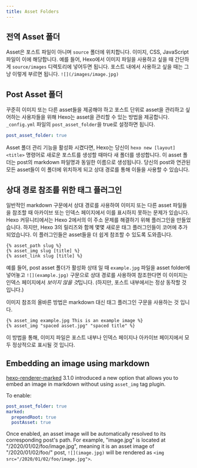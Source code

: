 ```yaml
---
title: Asset Folders
---
```


## 전역 Asset 폴더

Asset은 포스트 파일이 아니며 `source` 폴더에 위치합니다. 이미지, CSS, JavaScript 파일이 이에 해당합니다. 예를 들어, Hexo에서 이미지 파일을 사용하고 싶을 때 간단하게 `source/images` 디렉토리에 넣어두면 됩니다. 포스트 내에서 사용하고 싶을 때는 그냥 이렇게 부르면 됩니다. `![](/images/image.jpg)`

## Post Asset 폴더

꾸준히 이미지 또는 다른 asset들을 제공해야 하고 포스트 단위로 asset을 관리하고 싶어하는 사용자들을 위해 Hexo는 asset을 관리할 수 있는 방법을 제공합니다. `_config.yml` 파일의 `post_asset_folder`을 true로 설정하면 됩니다.

```yaml _config.yml
post_asset_folder: true
```

Asset 폴더 관리 기능을 활성화 시켰다면, Hexo는 당신이 `hexo new [layout] <title>` 명령어로 새로운 포스트를 생성할 때마다 새 폴더를 생성합니다. 이 asset 폴더는 post의 markdown 파일명과 동일한 이름으로 생성됩니다. 당신의 post와 연관된 모든 asset들이 이 폴더에 위치하게 되고 상대 경로를 통해 이들을 사용할 수 있습니다.

## 상대 경로 참조를 위한 태그 플러그인

일반적인 markdown 구문에서 상대 경로를 사용하여 이미지 또는 다른 asset 파일들을 참조할 때 아카이브 또는 인덱스 페이지에서 이를 표시하지 못하는 문제가 있습니다. Hexo 커뮤니티에서는 Hexo 2에서의 이 주소 문제를 해결하기 위해 플러그인을 만들었습니다. 하지만, Hexo 3의 릴리즈와 함께 몇몇 새로운 태그 플러그인들이 코어에 추가되었습니다. 이 플러그인들은 asset들을 더 쉽게 참조할 수 있도록 도와줍니다.

```
{% asset_path slug %}
{% asset_img slug [title] %}
{% asset_link slug [title] %}
```

예를 들어, post asset 폴더가 활성화 상태 일 때 `example.jpg` 파일을 asset folder에 넣어놓고 `![](example.jpg)` 구문으로 상대 경로를 사용하여 참조한다면 이 이미지는 인덱스 페이지에서 *보이지 않을 것*입니다. (하지만, 포스트 내부에서는 정상 동작할 것 입니다.)

이미지 참조의 올바른 방법은 markdown 대신 태그 플러그인 구문을 사용하는 것 입니다.

```
{% asset_img example.jpg This is an example image %}
{% asset_img "spaced asset.jpg" "spaced title" %}
```

이 방법을 통해, 이미지 파일은 포스트 내부나 인덱스 페이지나 아카이브 페이지에서 모두 정상적으로 표시될 것 입니다.

## Embedding an image using markdown

[hexo-renderer-marked](https://github.com/hexojs/hexo-renderer-marked) 3.1.0 introduced a new option that allows you to embed an image in markdown without using `asset_img` tag plugin.

To enable:

```yml _config.yml
post_asset_folder: true
marked:
  prependRoot: true
  postAsset: true
```

Once enabled, an asset image will be automatically resolved to its corresponding post's path. For example, "image.jpg" is located at "/2020/01/02/foo/image.jpg", meaning it is an asset image of "/2020/01/02/foo/" post, `![](image.jpg)` will be rendered as `<img src="/2020/01/02/foo/image.jpg">`.
